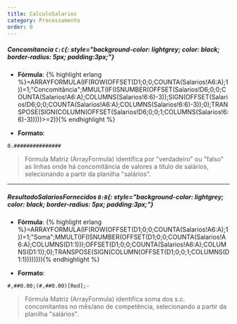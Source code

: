 ```yaml
---
title: CalculoSalarios
category: Processamento
order: 0
---
```


##### **Concomitancia** `C:C`{: style="background-color: lightgrey; color: black; border-radius: 5px; padding:3px;"}
+ **Fórmula**:
{% highlight erlang %}=ARRAYFORMULA(IF(ROW(OFFSET(D1;0;0;COUNTA(Salarios!A6:A);1))=1;"Concomitância";MMULT(IF(ISNUMBER(OFFSET(Salarios!D6;0;0;COUNTA(Salarios!A6:A);COLUMNS(Salarios!6:6)-3));SIGN(OFFSET(Salarios!D6;0;0;COUNTA(Salarios!A6:A);COLUMNS(Salarios!6:6)-3));0);TRANSPOSE(SIGN(COLUMN(OFFSET(Salarios!D6;0;0;1;COLUMNS(Salarios!6:6)-3)))))>=2)){% endhighlight %}

+ **Formato**:
~~~
0.###############
~~~


> Fórmula Matriz (ArrayFormula) identifica por "verdadeiro" ou "falso" as linhas onde há concomitância de valores a título de salários, selecionando a partir da planilha "salários".

* * *

##### **ResultadoSalariosFornecidos** `B:B`{: style="background-color: lightgrey; color: black; border-radius: 5px; padding:3px;"}
+ **Fórmula**:
{% highlight erlang %}=ARRAYFORMULA(IF(ROW(OFFSET(D1;0;0;COUNTA(Salarios!A6:A);1))=1;"Soma";MMULT(IF(ISNUMBER(OFFSET(D1;0;0;COUNTA(Salarios!A6:A);COLUMNS(D1:1)));OFFSET(D1;0;0;COUNTA(Salarios!A6:A);COLUMNS(D1:1));0);TRANSPOSE(SIGN(COLUMN(OFFSET(D1;0;0;1;COLUMNS(D1:1)))))))){% endhighlight %}

+ **Formato**:
~~~
#,##0.00;(#,##0.00)[Red];-
~~~


> Fórmula Matriz (ArrayFormula) identifica soma dos s.c. concomitantes no mês/ano de competência, selecionando a partir da planilha "salários".